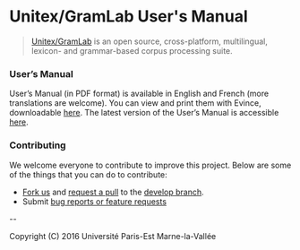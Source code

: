 # Unitex/GramLab User's Manual

> [Unitex/GramLab][unitex] is an open source, cross-platform, multilingual, lexicon- and grammar-based corpus processing suite.

### User’s Manual

User’s Manual (in PDF format) is available in English and French (more translations are welcome). You can view and print them with Evince, downloadable [here](https://wiki.gnome.org/Apps/Evince/Downloads). The latest version of the User’s Manual is accessible [here](http://releases.unitexgramlab.org/latest-rc/man).

### Contributing

We welcome everyone to contribute to improve this project. Below are some of the
things that you can do to contribute:

-  [Fork us](https://github.com/UnitexGramLab/unitex-doc-usermanual/fork) and [request a pull](https://github.com/UnitexGramLab/unitex-doc-usermanual/pulls) to the [develop branch](https://github.com/UnitexGramLab/unitex-doc-usermanual/tree/develop).
-  Submit [bug reports or feature requests](https://github.com/UnitexGramLab/unitex-doc-usermanual/issues)


--

Copyright (C) 2016 Université Paris-Est Marne-la-Vallée

[unitex]: http://unitexgramlab.org
